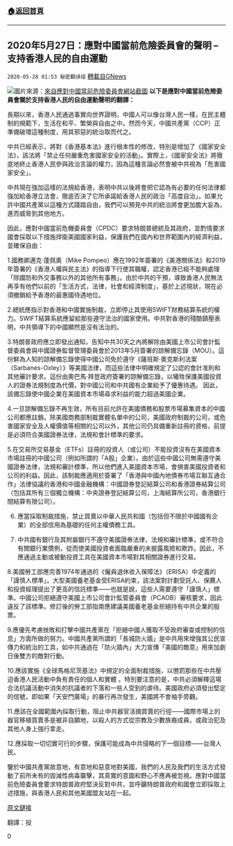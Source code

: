 ###  [:house:返回首頁](https://github.com/ourhimalayas/txt)
---

## 2020年5月27日：應對中國當前危險委員會的聲明 &#8211; 支持香港人民的自由運動
`2020-05-28 01:53 秘密翻译组` [轉載自GNews](https://gnews.org/zh-hant/215406/)

![](https://s3.amazonaws.com/gnews-media-offload/wp-content/uploads/2020/05/28013420/Untitled-1.jpg)圖片來源：[來自應對中國當前危險委員會網站截圖](https://presentdangerchina.org/)
**以下是應對中國當前危險委員會關於支持香港人民的自由運動聲明的翻譯：**

長期以來，香港人民通過事實向世界證明，中國人可以像台灣人民一樣，在民主體制的規範下，生活在和平、繁榮與自由之中。然而今天，中國共產黨（CCP）正準備破環這種制度，用其邪惡的統治取而代之。

中共已經表示，將對《香港基本法》進行根本性的修改，特別是增加了《國家安全法》，該法將「禁止任何嚴重危害國家安全的活動」。實際上，《國家安全法》將徹底地終止香港人民參與政治言論的權力，因為這種言論必然會被中共視為「危害國家安全」。

中共現在強加這樣的法規給香港，表明中共以後將會把它認為有必要的任何法律都強加給香港立法會，徹底否決了它所承諾給香港人民的政治「高度自治」。如果允許中國共產黨以這種方式踐踏自由，我們可以預見中共的統治將會更加膽大妄為，進而威脅到其他地方。

因此，應對中國當前危機委員會（CPDC）要求特朗普總統及其政府，並酌情要求國會採取以下措施捍衛美國國家利益，保護我們在國內和世界範圍內的經濟利益，並確保自由：

1.國務卿邁克·蓬佩奧（Mike Pompeo）應在1992年簽署的《美港關係法》和2019年簽署的《香港人權與民主法》的指導下行使其職權，認定香港已經不能夠處理「除國防和外交事務以外的其他所有事務」。由於中共的干預，導致香港人民無法再享有他們以前的「生活方式，法律，社會和經濟制度」，基於上述現狀，現在必須撤銷給予香港的最惠國待遇地位。

2.總統應指示對香港和中國實施制裁，立即停止其使用SWIFT財務結算系統的權力。SWIFT結算系統應留給那些遵守法治的國家使用。中共對香港的殘酷鎮壓表明，中共領導下的中國顯然是沒有法治的。

3.特朗普政府應立即發出通知，告知中共30天之內將解除由美國上市公司會計監督委員會與中國證券監督管理委員會於2013年5月簽署的諒解備忘錄（MOU）。這份鮮為人知的諒解備忘錄使得中國公司免於遵守《薩班斯·奧克斯利法案（Sarbanes-Oxley）》等美國法律，而這些法律中明確規定了公認的會計准則和其他審計要求。這份由奧巴馬·拜登政府簽署的諒解備忘錄，以犧牲保護美國投資人的證券法規制度為代價，對中國公司和中共國有企業給予了優惠待遇。 因此，該備忘錄使中國企業在美國資本市場尋求利益的能力超過美國企業。

4.一旦諒解備忘錄不再生效，所有目前允許在美國債務和股票市場募集資本的中國公司都應註銷。除美國商務部制裁實體名單中的公司，美國政府制裁的公司，或危害國家安全及人權價值等相關的公司以外，其他公司仍具備重新註冊的資格，前提是必須符合美國證券法律，法規和會計標準的要求。

5.在交易所交易基金（ETFs）註冊的投資人（或公司）不能投資沒有在美國資本市場註冊的中國公司（例如所謂的「A股」企業）。由於這些中國公司無需遵守美國證券法律，法規和審計標準，所以他們進入美國資本市場，會損害美國投資者和公司的利益。因此，該制裁應適用於簽署了「香港與中國內地債券市場互聯互通合作」法律協議的香港和中國金融機構：中國證券登記結算公司和香港證券結算公司（包括其所有三個獨立機構：中央證券登記結算公司，上海結算所公司，香港銀行間結算有限公司）。

6. 應當採取制裁措施，禁止買賣以中華人民共和國（包括但不限於中國國有企業）的全部信用為基礎的任何主權債務工具。

7. 中共國有銀行及其附屬銀行不遵守美國證券法律，法規和審計標準，或不符合有關銀行業慣例，從而使美國投資者面臨嚴重的未披露風險和欺詐。因此，不應通過主動或被動投資工具在美國資本市場對其相關證券進行交易。

8.美國勞工部應完善1974年通過的《僱員退休收入保障法》（ERISA）中定義的「謹慎人標準」。大型美國養老基金受ERISA約束，該法案對計劃受託人、保薦人和投資經理提出了更高的信託標準——也就是說，這些人需要遵守「謹慎人」標準。中國公司拒絕遵守美國上市公司會計監管委員會（PCAOB）審核要求，因此違反了該標準。修訂後的勞工部指南應建議美國養老基金拒絕持有中共企業的股票。

9.應優先考慮挫敗和打擊中國共產黨在「拒絕中國人獲取不受政府審查或控制的信息」方面所做的努力。中國共產黨所謂的「長城防火牆」是中共用來增強其公民宣傳力和統治的工具，如中共通過在「防火牆內」大力宣傳「美國的敵意」用來加劇日後雙方的敵對行動。

10.應該實施《全球馬格尼茨基法》中規定的全面制裁措施，以懲罰那些在中共壓迫香港人民活動中負有責任的個人和實體 。特別要注意的是，中共必須解釋這場合法抗議活動中消失的抗議者的下落和一些人受到的虐待。美國政府必須發出堅定的信號，即如果「天安門廣場」的暴行再次發生，美國將不會袖手旁觀。

11.應該在全國範圍內採取行動，阻止中共器官活摘買賣的行徑——國際市場上的器官移植買賣多是被非自願地，以殺人的方式從宗教及少數族裔成員，或政治犯及其他人身上強行拿走。

12.應採取一切切實可行的步驟，保護可能成為中共侵略的下一個目標——台灣人民。

鑒於中國共產黨故意地，有意地和惡意地對美國，我們的人民及我們的生活方式發動了前所未有的毀滅性病毒襲擊，其真實的意圖和野心不應再被忽視。應對中國當前危險委員會要求特朗普政府堅決反對中共，並呼籲特朗普政府和國會立即採取上述措施，與香港人民和其他美國盟友站在一起。

[原文鏈接](http://presentdangerchina.org/wp-content/uploads/2020/05/CPDC-Stand-With-Freedom-for-Hong-Kong-Statement-527209.pdf)

翻譯：投

0
